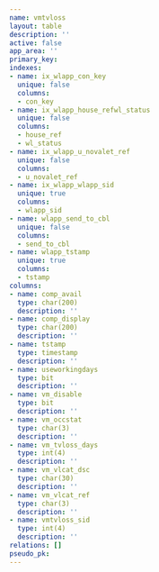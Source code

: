 ```yaml
---
name: vmtvloss
layout: table
description: ''
active: false
app_area: ''
primary_key: 
indexes:
- name: ix_wlapp_con_key
  unique: false
  columns:
  - con_key
- name: ix_wlapp_house_refwl_status
  unique: false
  columns:
  - house_ref
  - wl_status
- name: ix_wlapp_u_novalet_ref
  unique: false
  columns:
  - u_novalet_ref
- name: ix_wlapp_wlapp_sid
  unique: true
  columns:
  - wlapp_sid
- name: wlapp_send_to_cbl
  unique: false
  columns:
  - send_to_cbl
- name: wlapp_tstamp
  unique: true
  columns:
  - tstamp
columns:
- name: comp_avail
  type: char(200)
  description: ''
- name: comp_display
  type: char(200)
  description: ''
- name: tstamp
  type: timestamp
  description: ''
- name: useworkingdays
  type: bit
  description: ''
- name: vm_disable
  type: bit
  description: ''
- name: vm_occstat
  type: char(3)
  description: ''
- name: vm_tvloss_days
  type: int(4)
  description: ''
- name: vm_vlcat_dsc
  type: char(30)
  description: ''
- name: vm_vlcat_ref
  type: char(3)
  description: ''
- name: vmtvloss_sid
  type: int(4)
  description: ''
relations: []
pseudo_pk: 
---
```


